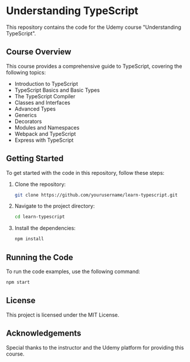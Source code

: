 # Understanding TypeScript

This repository contains the code for the Udemy course "Understanding TypeScript".

## Course Overview

This course provides a comprehensive guide to TypeScript, covering the following topics:
- Introduction to TypeScript
- TypeScript Basics and Basic Types
- The TypeScript Compiler
- Classes and Interfaces
- Advanced Types
- Generics
- Decorators
- Modules and Namespaces
- Webpack and TypeScript
- Express with TypeScript

## Getting Started

To get started with the code in this repository, follow these steps:

1. Clone the repository:
    ```bash
    git clone https://github.com/yourusername/learn-typescript.git
    ```
2. Navigate to the project directory:
    ```bash
    cd learn-typescript
    ```
3. Install the dependencies:
    ```bash
    npm install
    ```

## Running the Code

To run the code examples, use the following command:
```bash
npm start
```

## License

This project is licensed under the MIT License.

## Acknowledgements

Special thanks to the instructor and the Udemy platform for providing this course.
